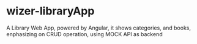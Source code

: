 # wizer-libraryApp
A Library Web App, powered by Angular, it shows categories, and books, enphasizing on CRUD operation, using MOCK API as backend

